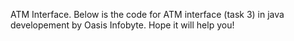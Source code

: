 ATM Interface.
Below is the code for ATM interface (task 3) in java developement by Oasis Infobyte. Hope it will help you!
